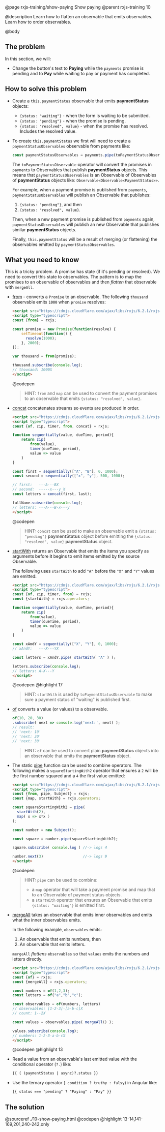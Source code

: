 @page rxjs-training/show-paying Show paying
@parent rxjs-training 10

@description Learn how to flatten an observable
that emits observables.  Learn how to order observables.

@body

## The problem

In this section, we will:

- Change the button's text to __Paying__ while the
  `payments` promise is pending and to __Pay__ while
  waiting to pay or payment has completed.

## How to solve this problem

- Create a `this.paymentStatus` observable that emits __paymentStatus__ objects:
   - `{status: "waiting"}` - when the form is waiting to be
     submitted.
   - `{status: "pending"}` - when the promise is pending.
   - `{status: "resolved", value}` - when the promise
     has resolved.  Includes the resolved value.
- To create `this.paymentStatus` we first will need to
  create a `paymentStatusObservables` observable from payments like:
  ```js
  const paymentStatusObservables = payments.pipe(toPaymentStatusObservable);
  ```
  The `toPaymentStatusObservable` operator will convert the promises in
  `payments` to Observables that publish __paymentStatus__ objects. This means
  that  `paymentStatusObservables` is an Observable of Observables of
  __paymentStatus__ objects like: `Observable<Observable<PaymentStatus>>`.

  For example, when a payment promise is published from `payments`, `paymentStatusObservables` will publish an Observable that publishes:

  1. `{status: "pending"}`, and then
  2. `{status: "resolved", value}`.

  Then, when a new payment promise is published from `payments` again,  `paymentStatusObservables` will publish an new Observable that publishes similar __paymentStatus__ objects.

  Finally, `this.paymentStatus` will be a result of merging (or flattening)
  the observables emitted by `paymentStatusObservables`.

## What you need to know

This is a tricky problem. A promise has state (if it's pending or resolved). We need
to convert this state to observables.  The pattern is to map the promises to an observable of
observables and then _flatten_ that observable with `mergeAll`.

- [from](https://rxjs-dev.firebaseapp.com/api/index/function/from) - converts a
  `Promise` to an observable.  The following `thousand` observable emits
  `1000` when `promise` resolves:

  ```html
  <script src="https://cdnjs.cloudflare.com/ajax/libs/rxjs/6.2.1/rxjs.umd.js"></script>
  <script type="typescript">
  const {from} = rxjs;

  const promise = new Promise(function(resolve) {
      setTimeout(function() {
        resolve(1000);
      }, 2000);
  });

  var thousand = from(promise);

  thousand.subscribe(console.log);
  // thousand: 1000X
  </script>
  ```
  @codepen

  > HINT: `from` and `map` can be used to convert the payment promises to
  > an observable that emits `{status: "resolved", value}`.

- [concat](https://rxjs-dev.firebaseapp.com/api/index/function/concat) concatenates streams so events are produced in order.

  ```html
  <script src="https://cdnjs.cloudflare.com/ajax/libs/rxjs/6.2.1/rxjs.umd.js"></script>
  <script type="typescript">
  const {of, zip, timer, from, concat} = rxjs;

  function sequentially(value, dueTime, period){
      return zip(
          from(value),
          timer(dueTime, period),
          value => value
      )
  }

  const first = sequentially(["A", "B"], 0, 1000);
  const second = sequentially(["x", "y"], 500, 1000);

  // first:   ---A---BX
  // second:  -----x---y_X
  const letters = concat(first, last);

  fullName.subscribe(console.log);
  // letters: ---A---B-x---y
  </script>
  ```
  @codepen

  > HINT: `concat` can be used to make an observable emit a `{status: "pending"}`
  > __paymentStatus__ object before emitting the `{status: "resolved", value}` __paymentStatus__ object.

- [startWith](https://rxjs-dev.firebaseapp.com/api/operators/startWith)
  returns an Observable that emits the items you specify as arguments before it begins to emit items emitted by the source Observable.

  The following uses `startWith` to add  `"A"` before the `"X"` and `"Y"`
  values are emitted.

  ```html
  <script src="https://cdnjs.cloudflare.com/ajax/libs/rxjs/6.2.1/rxjs.umd.js"></script>
  <script type="typescript">
  const {of, zip, timer, from} = rxjs;
  const {startWith} = rxjs.operators;

  function sequentially(value, dueTime, period){
      return zip(
          from(value),
          timer(dueTime, period),
          value => value
      )
  }

  const xAndY = sequentially(["X", "Y"], 0, 1000);
  // xAndY:   ---X---YX

  const letters = xAndY.pipe( startWith( "A" ) );

  letters.subscribe(console.log);
  // letters: A-X---Y
  </script>
  ```
  @codepen
  @highlight 17

  > HINT: `startWith` is used by `toPaymentStatusObservable` to make sure
  > a payment status of "waiting" is published first.


- [of](https://rxjs-dev.firebaseapp.com/api/index/function/of) converts a value (or values)
  to a observable.
  ```typescript
  of(10, 20, 30)
  .subscribe( next => console.log('next:', next) );
  // result:
  // 'next: 10'
  // 'next: 20'
  // 'next: 30'
  ```

  > HINT: `of` can be used to convert plain __paymentStatus__ objects into an observable
  > that emits the __paymentStatus__ object.

- The static [pipe](https://rxjs-dev.firebaseapp.com/api/index/function/pipe) function can be used
  to combine operators. The following makes a `squareStartingWith2` operator that ensures
  a `2` will be the first number squared and a `4` the first value emitted:

  ```html
  <script src="https://cdnjs.cloudflare.com/ajax/libs/rxjs/6.2.1/rxjs.umd.js"></script>
  <script type="typescript">
  const {from, pipe, Subject} = rxjs;
  const {map, startWith} = rxjs.operators;

  const squareStartingWith2 = pipe(
    startWith(2),
    map( x => x*x )
  );

  const number = new Subject();

  const square = number.pipe(squareStartingWith2);

  square.subscribe( console.log ) //-> logs 4

  number.next(3)                  //-> logs 9
  </script>
  ```
  @codepen

  > HINT: `pipe` can be used to combine:
  > - a `map` operator that will take a payment promise and map that to an
  >   Observable of payment status objects.
  > - a `startWith` operator that ensures an Observable that emits `{status: "waiting"}`
  >   is emitted first.

- [mergeAll](https://rxjs-dev.firebaseapp.com/api/operators/mergeAll) takes an observable that emits inner observables
  and emits what the inner observables emits.

  In the following example, `observables` emits:
  1. An observable that emits numbers, then
  2. An observable that emits letters.

  `mergeAll` _flattens_ `observables` so that `values` emits
  the numbers and letters directly.

  ```html
  <script src="https://cdnjs.cloudflare.com/ajax/libs/rxjs/6.2.1/rxjs.umd.js"></script>
  <script type="typescript">
  const {of} = rxjs;
  const {mergeAll} = rxjs.operators;

  const numbers = of(1,2,3);
  const letters = of("a","b","c");

  const observables = of(numbers, letters)
  // observables: [1-2-3]-[a-b-c]X
  // count: 1--2X

  const values = observables.pipe( mergeAll() );

  values.subscribe(console.log);
  // numbers: 1-2-3-a-b-cX
  </script>
  ```
  @codepen
  @highlight 13

- Read a value from an observable's last emitted value with the
  conditional operator (`?.`) like:
  ```html
  {{ ( (paymentStatus | async)?.status }}
  ```
- Use the ternary operator (` condition ? truthy : falsy`) in Angular like:
  ```html
  {{ status === "pending" ? "Paying" : "Pay" }}
  ```

## The solution

@sourceref ./10-show-paying.html
@codepen
@highlight 13-14,141-169,201,240-242,only
